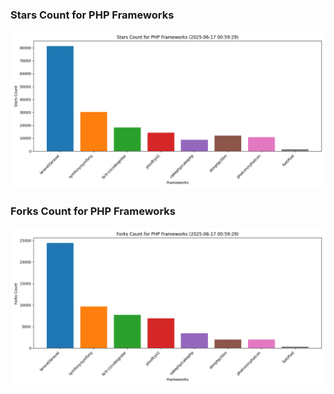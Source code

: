 ### Stars Count for PHP Frameworks

![Stars Chart](./archive/charts/20250617005929_stars_count.png)

### Forks Count for PHP Frameworks

![Forks Chart](./archive/charts/20250617005929_forks_count.png)

